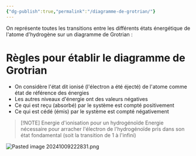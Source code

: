 ```yaml
---
{"dg-publish":true,"permalink":"/diagramme-de-grotrian/"}
---
```



On représente toutes les transitions entre les différents états énergétique de l'atome d'hydrogène sur un diagramme de Grotrian :

# Règles pour établir le diagramme de Grotrian

- On considère l'état dit ionisé (l'électron a été éjecté) de l'atome comme état de référence des énergies
- Les autres niveaux d'énergie ont des valeurs négatives
- Ce qui est reçu (absorbé) par le système est compté positivement
- Ce qui est cédé (émis) par le système est compté négativement

> [!NOTE] Energie d'ionisation pour un hydrogénoïde
> Energie nécessaire pour arracher l'électron de l'hydrogénoïde pris dans son état fondamental (soit la transition de 1 à l'infini)


![Pasted image 20241009222831.png](/img/user/Ressources/Pasted%20image%2020241009222831.png)